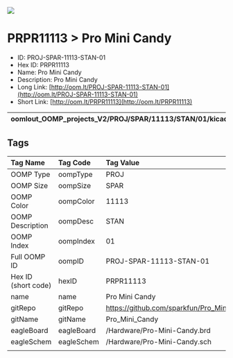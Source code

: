 


  
![][im]
# PRPR11113 > Pro Mini Candy

- ID: PROJ-SPAR-11113-STAN-01
- Hex ID: PRPR11113
- Name: Pro Mini Candy
- Description: Pro Mini Candy
- Long Link: [http://oom.lt/PROJ-SPAR-11113-STAN-01](http://oom.lt/PROJ-SPAR-11113-STAN-01)
- Short Link: [http://oom.lt/PRPR11113](http://oom.lt/PRPR11113)
  

|oomlout_OOMP_projects_V2/PROJ/SPAR/11113/STAN/01/kicadPcb3dFront.png|oomlout_OOMP_projects_V2/PROJ/SPAR/11113/STAN/01/kicadPcb3dBack.png|oomlout_OOMP_projects_V2/PROJ/SPAR/11113/STAN/01/kicadPcb3d.png||
| :---: | :---: | :---: | :---: |

## Tags
  

|Tag Name|Tag Code|Tag Value|
| :--- | :--- | :--- |
|OOMP Type|oompType|PROJ|
|OOMP Size|oompSize|SPAR|
|OOMP Color|oompColor|11113|
|OOMP Description|oompDesc|STAN|
|OOMP Index|oompIndex|01|
|Full OOMP ID|oompID|PROJ-SPAR-11113-STAN-01|
|Hex ID (short code)|hexID|PRPR11113|
|name|name|Pro Mini Candy|
|gitRepo|gitRepo|https://github.com/sparkfun/Pro_Mini_Candy|
|gitName|gitName|Pro_Mini_Candy|
|eagleBoard|eagleBoard|/Hardware/Pro-Mini-Candy.brd|
|eagleSchem|eagleSchem|/Hardware/Pro-Mini-Candy.sch|
||||



[im]: PROJ/SPAR/11113/STAN/01/kicadPcb3d_450.png
